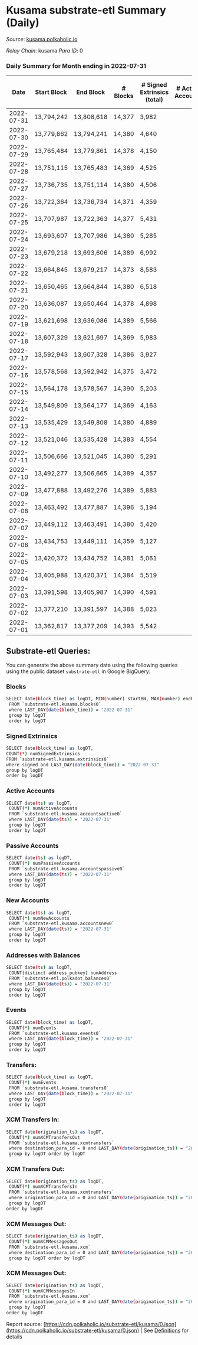 # Kusama substrate-etl Summary (Daily)

_Source_: [kusama.polkaholic.io](https://kusama.polkaholic.io)

*Relay Chain*: kusama
*Para ID*: 0



### Daily Summary for Month ending in 2022-07-31


| Date | Start Block | End Block | # Blocks | # Signed Extrinsics (total) | # Active Accounts | # Passive | # New | # Addresses with Balances | # Events | # Transfers | # XCM Transfers In | # XCM Transfers Out | # XCM In | # XCM Out | Issues | 
| ---- | ----------- | --------- | -------- | --------------------------- | ----------------- | --------- | ----- | ------------------------- | -------- | ----------- | ------------------ | ------------------- | -------- | --------- | ------ |
| 2022-07-31 | 13,794,242 | 13,808,618 | 14,377 | 3,982 |  |  |  | 260,986 | 572,253 | 1,047 ($1,554,631.33) | 184 ($255,422.88) | 159 ($148,041.14) | 240 | 190 |  |
| 2022-07-30 | 13,779,862 | 13,794,241 | 14,380 | 4,640 |  |  |  |  | 573,713 | 885 ($2,445,418.16) | 158 ($385,897.91) | 141 ($461,886.69) | 209 | 167 |  |
| 2022-07-29 | 13,765,484 | 13,779,861 | 14,378 | 4,150 |  |  |  | 260,781 | 573,210 | 1,414 ($2,662,272.56) | 173 ($408,569.59) | 176 ($195,329.50) | 260 | 228 |  |
| 2022-07-28 | 13,751,115 | 13,765,483 | 14,369 | 4,525 |  |  |  |  | 576,969 | 1,495 ($1,980,257.88) | 210 ($240,684.40) | 224 ($282,034.09) | 314 | 294 |  |
| 2022-07-27 | 13,736,735 | 13,751,114 | 14,380 | 4,506 |  |  |  | 260,552 | 574,948 | 2,047 ($2,493,333.99) | 300 ($394,415.87) | 479 ($296,062.17) | 409 | 565 |  |
| 2022-07-26 | 13,722,364 | 13,736,734 | 14,371 | 4,359 |  |  |  |  | 571,363 | 1,369 ($3,057,828.16) | 126 ($196,901.91) | 140 ($200,318.75) | 193 | 171 |  |
| 2022-07-25 | 13,707,987 | 13,722,363 | 14,377 | 5,431 |  |  |  |  | 609,599 | 1,532 ($3,510,355.62) | 153 ($540,566.04) | 202 ($216,381.72) | 237 | 226 |  |
| 2022-07-24 | 13,693,607 | 13,707,986 | 14,380 | 5,285 |  |  |  |  | 551,127 | 1,333 ($1,218,743.52) | 154 ($74,149.74) | 337 ($101,590.84) | 187 | 353 |  |
| 2022-07-23 | 13,679,218 | 13,693,606 | 14,389 | 6,992 |  |  |  |  | 572,767 | 3,324 ($2,749,695.13) | 248 ($273,360.20) | 1,051 ($507,014.61) | 629 | 1,413 |  |
| 2022-07-22 | 13,664,845 | 13,679,217 | 14,373 | 8,583 |  |  |  |  | 612,696 | 4,760 ($7,183,185.32) | 402 ($766,094.36) | 1,436 ($1,307,049.44) | 1,049 | 2,069 |  |
| 2022-07-21 | 13,650,465 | 13,664,844 | 14,380 | 6,518 |  |  |  |  | 577,246 | 1,035 ($5,889,797.58) | 116 ($167,498.05) | 169 ($352,131.57) | 199 | 224 |  |
| 2022-07-20 | 13,636,087 | 13,650,464 | 14,378 | 4,898 |  |  |  |  | 548,995 | 1,232 ($15,809,563.44) | 158 ($224,026.54) | 169 ($240,197.25) | 220 | 190 |  |
| 2022-07-19 | 13,621,698 | 13,636,086 | 14,389 | 5,566 |  |  |  |  | 573,204 | 1,993 ($3,652,286.29) | 146 ($149,628.39) | 145 ($643,087.06) | 238 | 188 |  |
| 2022-07-18 | 13,607,329 | 13,621,697 | 14,369 | 5,983 |  |  |  |  | 595,134 | 1,750 ($5,101,480.24) | 243 ($445,098.05) | 166 ($205,090.57) | 317 | 194 |  |
| 2022-07-17 | 13,592,943 | 13,607,328 | 14,386 | 3,927 |  |  |  |  | 544,249 | 1,127 ($1,240,802.52) | 153 ($216,915.25) | 114 ($150,900.24) | 205 | 138 |  |
| 2022-07-16 | 13,578,568 | 13,592,942 | 14,375 | 3,472 |  |  |  | 258,463 | 541,073 | 860 ($1,431,166.54) | 124 ($176,372.58) | 110 ($164,402.85) | 172 | 129 |  |
| 2022-07-15 | 13,564,178 | 13,578,567 | 14,390 | 5,203 |  |  |  |  | 571,133 | 1,348 ($10,234,898.71) | 179 ($332,067.17) | 124 ($217,019.49) | 238 | 151 |  |
| 2022-07-14 | 13,549,809 | 13,564,177 | 14,369 | 4,163 |  |  |  |  | 558,188 | 1,148 ($1,497,612.54) | 127 ($137,623.88) | 136 ($258,733.01) | 176 | 155 |  |
| 2022-07-13 | 13,535,429 | 13,549,808 | 14,380 | 4,889 |  |  |  |  | 544,456 | 1,722 ($2,573,889.33) | 141 ($248,303.98) | 142 ($190,190.91) | 207 | 178 |  |
| 2022-07-12 | 13,521,046 | 13,535,428 | 14,383 | 4,554 |  |  |  |  | 557,567 | 1,104 ($2,787,673.15) | 130 ($280,760.95) | 127 ($147,884.07) | 181 | 138 |  |
| 2022-07-11 | 13,506,666 | 13,521,045 | 14,380 | 5,291 |  |  |  | 258,028 | 574,033 | 1,733 ($3,468,007.18) | 117 ($1,589,748.44) | 161 ($1,012,785.25) | 182 | 190 |  |
| 2022-07-10 | 13,492,277 | 13,506,665 | 14,389 | 4,357 |  |  |  | 257,921 | 537,186 | 1,253 ($850,998.42) | 79 ($43,704.85) | 112 ($78,128.25) | 130 | 131 |  |
| 2022-07-09 | 13,477,888 | 13,492,276 | 14,389 | 5,883 |  |  |  |  | 559,096 | 1,835 ($3,340,671.51) | 159 ($240,679.37) | 472 ($159,763.46) | 221 | 500 |  |
| 2022-07-08 | 13,463,492 | 13,477,887 | 14,396 | 5,194 |  |  |  |  | 548,646 | 1,470 ($3,369,285.70) | 113 ($173,091.43) | 318 ($382,060.47) | 175 | 346 |  |
| 2022-07-07 | 13,449,112 | 13,463,491 | 14,380 | 5,420 |  |  |  |  | 561,712 | 1,215 ($2,323,322.65) | 124 ($428,113.33) | 150 ($237,114.51) | 190 | 181 |  |
| 2022-07-06 | 13,434,753 | 13,449,111 | 14,359 | 5,127 |  |  |  |  | 562,978 | 1,342 ($3,212,882.38) | 102 ($164,020.19) | 97 ($152,979.74) | 167 | 116 |  |
| 2022-07-05 | 13,420,372 | 13,434,752 | 14,381 | 5,061 |  |  |  |  | 564,064 | 1,280 ($2,687,689.16) | 134 ($199,045.41) | 160 ($526,750.17) | 202 | 181 |  |
| 2022-07-04 | 13,405,988 | 13,420,371 | 14,384 | 5,519 |  |  |  |  | 556,912 | 1,286 ($2,039,858.96) | 134 ($666,883.30) | 179 ($687,800.76) | 196 | 198 |  |
| 2022-07-03 | 13,391,598 | 13,405,987 | 14,390 | 4,591 |  |  |  |  | 558,226 | 1,397 ($2,179,564.42) | 88 ($231,940.20) | 123 ($153,280.07) | 174 | 147 |  |
| 2022-07-02 | 13,377,210 | 13,391,597 | 14,388 | 5,023 |  |  |  |  | 549,891 | 1,714 ($3,678,720.94) | 179 ($664,792.06) | 225 ($405,138.56) | 261 | 249 |  |
| 2022-07-01 | 13,362,817 | 13,377,209 | 14,393 | 5,542 |  |  |  |  | 574,242 | 1,827 ($4,013,717.85) | 317 ($767,874.54) | 347 ($733,615.71) | 394 | 387 |  |

## Substrate-etl Queries:
You can generate the above summary data using the following queries using the public dataset `substrate-etl` in Google BigQuery:

### Blocks
```bash
SELECT date(block_time) as logDT, MIN(number) startBN, MAX(number) endBN, COUNT(*) numBlocks 
 FROM `substrate-etl.kusama.blocks0`  
 where LAST_DAY(date(block_time)) = "2022-07-31" 
 group by logDT 
 order by logDT
```

### Signed Extrinsics
```bash
SELECT date(block_time) as logDT, 
COUNT(*) numSignedExtrinsics 
FROM `substrate-etl.kusama.extrinsics0`  
where signed and LAST_DAY(date(block_time)) = "2022-07-31" 
group by logDT 
order by logDT
```

### Active Accounts
```bash
SELECT date(ts) as logDT, 
 COUNT(*) numActiveAccounts 
 FROM `substrate-etl.kusama.accountsactive0` 
 where LAST_DAY(date(ts)) = "2022-07-31" 
 group by logDT 
 order by logDT
```

### Passive Accounts
```bash
SELECT date(ts) as logDT, 
 COUNT(*) numPassiveAccounts 
 FROM `substrate-etl.kusama.accountspassive0` 
 where LAST_DAY(date(ts)) = "2022-07-31" 
 group by logDT 
 order by logDT
```

### New Accounts
```bash
SELECT date(ts) as logDT, 
 COUNT(*) numNewAccounts 
 FROM `substrate-etl.kusama.accountsnew0` 
 where LAST_DAY(date(ts)) = "2022-07-31" 
 group by logDT
 order by logDT
```

### Addresses with Balances
```bash
SELECT date(ts) as logDT,
 COUNT(distinct address_pubkey) numAddress 
 FROM `substrate-etl.polkadot.balances0` 
 where LAST_DAY(date(ts)) = "2022-07-31" 
 group by logDT 
 order by logDT
```

### Events
```bash
SELECT date(block_time) as logDT, 
 COUNT(*) numEvents 
 FROM `substrate-etl.kusama.events0` 
 where LAST_DAY(date(block_time)) = "2022-07-31" 
 group by logDT 
 order by logDT
```

### Transfers:
```bash
SELECT date(block_time) as logDT, 
 COUNT(*) numEvents 
 FROM `substrate-etl.kusama.transfers0` 
 where LAST_DAY(date(block_time)) = "2022-07-31" 
 group by logDT 
 order by logDT
```

### XCM Transfers In:
```bash
SELECT date(origination_ts) as logDT, 
 COUNT(*) numXCMTransfersOut 
 FROM `substrate-etl.kusama.xcmtransfers` 
 where destination_para_id = 0 and LAST_DAY(date(origination_ts)) = "2022-07-31" 
 group by logDT order by logDT
```

### XCM Transfers Out:
```bash
SELECT date(origination_ts) as logDT, 
 COUNT(*) numXCMTransfersIn 
 FROM `substrate-etl.kusama.xcmtransfers` 
 where origination_para_id = 0 and LAST_DAY(date(origination_ts)) = "2022-07-31" 
 group by logDT 
order by logDT
```

### XCM Messages Out:
```bash
SELECT date(origination_ts) as logDT, 
 COUNT(*) numXCMMessagesOut 
 FROM `substrate-etl.kusama.xcm` 
 where destination_para_id = 0 and LAST_DAY(date(origination_ts)) = "2022-07-31" 
 group by logDT order by logDT
```

### XCM Messages Out:
```bash
SELECT date(origination_ts) as logDT, 
 COUNT(*) numXCMMessagesIn 
 FROM `substrate-etl.kusama.xcm` 
 where origination_para_id = 0 and LAST_DAY(date(origination_ts)) = "2022-07-31" 
 group by logDT 
order by logDT
```


Report source: [https://cdn.polkaholic.io/substrate-etl/kusama/0.json](https://cdn.polkaholic.io/substrate-etl/kusama/0.json) | See [Definitions](/DEFINITIONS.md) for details
